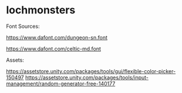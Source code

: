 # lochmonsters

Font Sources:

https://www.dafont.com/dungeon-sn.font

https://www.dafont.com/celtic-md.font

Assets:

https://assetstore.unity.com/packages/tools/gui/flexible-color-picker-150497
https://assetstore.unity.com/packages/tools/input-management/random-generator-free-140177
